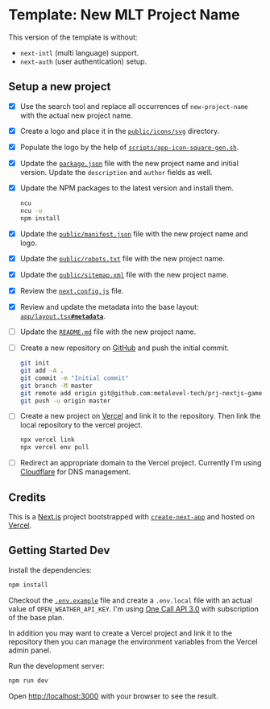 # Template: New MLT Project Name

This version of the template is without:

- `next-intl` (multi language) support.
- `next-auth` (user authentication) setup.

## Setup a new project

- [x] Use the search tool and replace all occurrences of `new-project-name` with the actual new project name.
- [x] Create a logo and place it in the [`public/icons/svg`](public/icons/svg) directory.
- [x] Populate the logo by the help of [`scripts/app-icon-square-gen.sh`](scripts/app-icon-square-gen.sh).
- [x] Update the [`package.json`](package.json) file with the new project name and initial version. Update the `description` and `author` fields as well.
- [x] Update the NPM packages to the latest version and install them.

  ```bash
  ncu
  ncu -u
  npm install
  ```

- [x] Update the [`public/manifest.json`](public/manifest.json) file with the new project name and logo.
- [x] Update the [`public/robots.txt`](public/robots.txt) file with the new project name.
- [x] Update the [`public/sitemap.xml`](public/sitemap.xml) file with the new project name.
- [x] Review the [`next.config.js`](next.config.js) file.
- [x] Review and update the metadata into the base layout: [`app/layout.tsx`**`#metadata`**](app/layout.tsx#L18).

- [ ] Update the [`README.md`](README.md) file with the new project name.

- [ ] Create a new repository on [GitHub](https://github.com) and push the initial commit.

  ```bash
  git init
  git add -A .
  git commit -m "Initial commit"
  git branch -M master
  git remote add origin git@github.com:metalevel-tech/prj-nextjs-game-hub.git
  git push -u origin master
  ```

- [ ] Create a new project on [Vercel](https://vercel.com/) and link it to the repository. Then link the local repository to the vercel project.

  ```bash
  npx vercel link
  npx vercel env pull
  ```

- [ ] Redirect an appropriate domain to the Vercel project. Currently I'm using [Cloudflare](https://www.cloudflare.com/) for DNS management.

## Credits

This is a [Next.js](https://nextjs.org/) project bootstrapped with [`create-next-app`](https://github.com/vercel/next.js/tree/canary/packages/create-next-app) and hosted on [Vercel](https://vercel.com/).

## Getting Started Dev

Install the dependencies:

```bash
npm install
```

Checkout the [`.env.example`](.env.example) file and create a `.env.local` file with an actual value of `OPEN_WEATHER_API_KEY`. I'm using [One Call API 3.0](https://openweathermap.org/api/one-call-3) with subscription of the base plan.

In addition you may want to create a Vercel project and link it to the repository then you can manage the environment variables from the Vercel admin panel.

Run the development server:

```bash
npm run dev
```

Open [http://localhost:3000](http://localhost:3000) with your browser to see the result.
